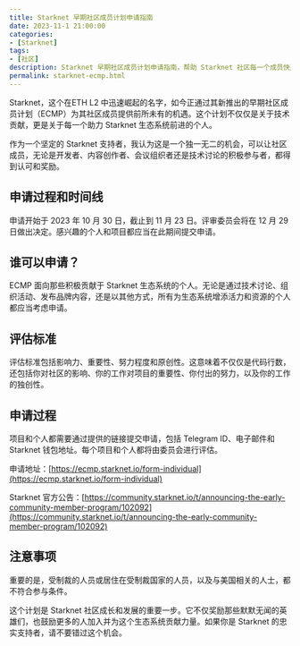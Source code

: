 ```yaml
---
title: Starknet 早期社区成员计划申请指南
date: 2023-11-1 21:00:00
categories: 
- [Starknet]
tags: 
- [社区]
description: Starknet 早期社区成员计划申请指南，帮助 Starknet 社区每一个成员快速了解 ECMP 内容与申请途径。
permalink: starknet-ecmp.html
---
```

Starknet，这个在ETH L2 中迅速崛起的名字，如今正通过其新推出的早期社区成员计划（ECMP）为其社区成员提供前所未有的机遇。这个计划不仅仅是关于技术贡献，更是关于每一个助力 Starknet 生态系统前进的个人。

作为一个坚定的 Starknet 支持者，我认为这是一个独一无二的机会，可以让社区成员，无论是开发者、内容创作者、会议组织者还是技术讨论的积极参与者，都得到认可和奖励。

## 申请过程和时间线
申请开始于 2023 年 10 月 30 日，截止到 11 月 23 日。评审委员会将在 12 月 29 日做出决定。感兴趣的个人和项目都应当在此期间提交申请。

## 谁可以申请？
ECMP 面向那些积极贡献于 Starknet 生态系统的个人。无论是通过技术讨论、组织活动、发布品牌内容，还是以其他方式，所有为生态系统增添活力和资源的个人都应当考虑申请。

## 评估标准
评估标准包括影响力、重要性、努力程度和原创性。这意味着不仅仅是代码行数，还包括你对社区的影响、你的工作对项目的重要性、你付出的努力，以及你的工作的独创性。

## 申请过程
项目和个人都需要通过提供的链接提交申请，包括 Telegram ID、电子邮件和 Starknet 钱包地址。每个项目和个人都将由委员会进行评估。

申请地址：[https://ecmp.starknet.io/form-individual](https://ecmp.starknet.io/form-individual)

Starknet 官方公告：[https://community.starknet.io/t/announcing-the-early-community-member-program/102092](https://community.starknet.io/t/announcing-the-early-community-member-program/102092)

## 注意事项
重要的是，受制裁的人员或居住在受制裁国家的人员，以及与美国相关的人士，都不符合参与条件。

这个计划是 Starknet 社区成长和发展的重要一步。它不仅奖励那些默默无闻的英雄们，也鼓励更多的人加入并为这个生态系统贡献力量。如果你是 Starknet 的忠实支持者，请不要错过这个机会。




